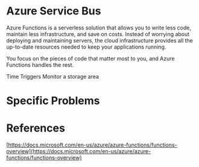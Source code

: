 # Azure Service Bus

Azure Functions is a serverless solution that allows you to write less code, maintain less infrastructure, and save on costs. Instead of worrying about deploying and maintaining servers, the cloud infrastructure provides all the up-to-date resources needed to keep your applications running.

You focus on the pieces of code that matter most to you, and Azure Functions handles the rest.

Time Triggers
Monitor a storage area

# Specific Problems


# References

[https://docs.microsoft.com/en-us/azure/azure-functions/functions-overview](https://docs.microsoft.com/en-us/azure/azure-functions/functions-overview)



